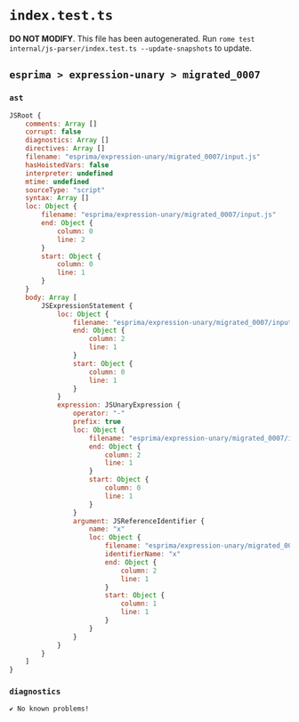# `index.test.ts`

**DO NOT MODIFY**. This file has been autogenerated. Run `rome test internal/js-parser/index.test.ts --update-snapshots` to update.

## `esprima > expression-unary > migrated_0007`

### `ast`

```javascript
JSRoot {
	comments: Array []
	corrupt: false
	diagnostics: Array []
	directives: Array []
	filename: "esprima/expression-unary/migrated_0007/input.js"
	hasHoistedVars: false
	interpreter: undefined
	mtime: undefined
	sourceType: "script"
	syntax: Array []
	loc: Object {
		filename: "esprima/expression-unary/migrated_0007/input.js"
		end: Object {
			column: 0
			line: 2
		}
		start: Object {
			column: 0
			line: 1
		}
	}
	body: Array [
		JSExpressionStatement {
			loc: Object {
				filename: "esprima/expression-unary/migrated_0007/input.js"
				end: Object {
					column: 2
					line: 1
				}
				start: Object {
					column: 0
					line: 1
				}
			}
			expression: JSUnaryExpression {
				operator: "-"
				prefix: true
				loc: Object {
					filename: "esprima/expression-unary/migrated_0007/input.js"
					end: Object {
						column: 2
						line: 1
					}
					start: Object {
						column: 0
						line: 1
					}
				}
				argument: JSReferenceIdentifier {
					name: "x"
					loc: Object {
						filename: "esprima/expression-unary/migrated_0007/input.js"
						identifierName: "x"
						end: Object {
							column: 2
							line: 1
						}
						start: Object {
							column: 1
							line: 1
						}
					}
				}
			}
		}
	]
}
```

### `diagnostics`

```
✔ No known problems!

```
